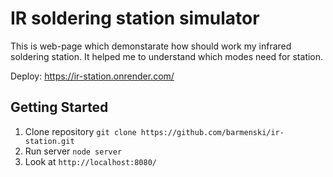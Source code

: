 # IR soldering station simulator

This is web-page which demonstarate how should work my infrared soldering station. It helped me to understand which modes need for station.

Deploy: https://ir-station.onrender.com/

## Getting Started

1. Clone repository `git clone https://github.com/barmenski/ir-station.git`
2. Run server `node server`
3. Look at `http://localhost:8080/`
